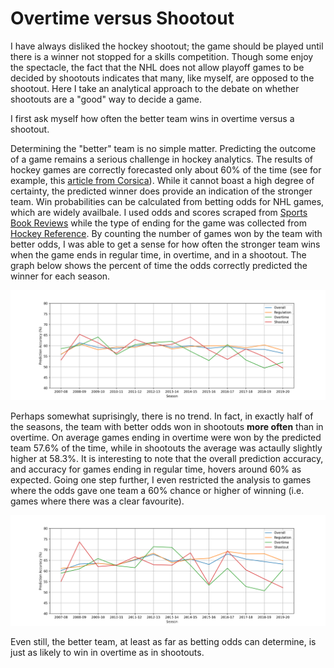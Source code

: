 # Overtime versus Shootout

 I have always disliked the hockey shootout; the game should be played until there is a winner not stopped for a skills competition. Though some enjoy the spectacle, the fact that the NHL does not allow playoff games to be decided by shootouts indicates that many, like myself, are opposed to the shootout. Here I take an analytical approach to the debate on whether shootouts are a "good" way to decide a game.

 I first ask myself how often the better team wins in overtime versus a shootout.

 Determining the "better" team is no simple matter. Predicting the outcome of a game remains a serious challenge in hockey analytics. The results of hockey games are correctly forecasted only about 60% of the time (see for example, this [article from Corsica](https://www.corsicahockey.com/corsica-predictions-explained)). While it cannot boast a high degree of certainty, the predicted winner does provide an indication of the stronger team. Win probabilities can be calculated from betting odds for NHL games, which are widely availbale. I used odds and scores scraped from [Sports Book Reviews](https://www.sportsbookreviewsonline.com/scoresoddsarchives/nhl/nhloddsarchives.htm) while the type of ending for the game was collected from [Hockey Reference](https://www.hockey-reference.com/leagues/NHL_2020_games.html). By counting the number of games won by the team with better odds, I was able to get a sense for how often the stronger team wins when the game ends in regular time, in overtime, and in a shootout. The graph below shows the percent of time the odds correctly predicted the winner for each season.

 ![Prediction Accuracy Plot](PredAccGraph.png) 

 Perhaps somewhat suprisingly, there is no trend. In fact, in exactly half of the seasons, the team with better odds won in shootouts **more often** than in overtime. On average games ending in overtime were won by the predicted team 57.6% of the time, while in shootouts the average was actaully slightly higher at 58.3%. It is interesting to note that the overall prediction accuracy, and accuracy for games ending in regular time, hovers around 60% as expected. Going one step further, I even restricted the analysis to games where the odds gave one team a 60% chance or higher of winning (i.e. games where there was a clear favourite).

 ![Prediction Accuracy Plot](PredAccGraph2.png) 

 Even still, the better team, at least as far as betting odds can determine, is just as likely to win in overtime as in shootouts.



